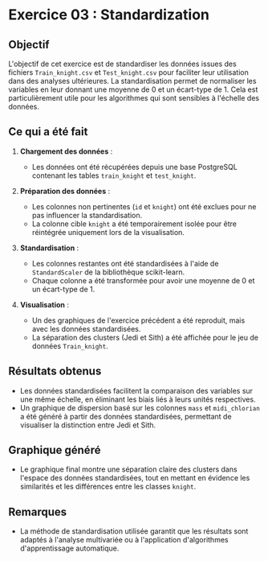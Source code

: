 # Exercice 03 : Standardization

## Objectif

L'objectif de cet exercice est de standardiser les données issues des fichiers `Train_knight.csv` et `Test_knight.csv` pour faciliter leur utilisation dans des analyses ultérieures. La standardisation permet de normaliser les variables en leur donnant une moyenne de 0 et un écart-type de 1. Cela est particulièrement utile pour les algorithmes qui sont sensibles à l'échelle des données.

## Ce qui a été fait

1. **Chargement des données** :
   - Les données ont été récupérées depuis une base PostgreSQL contenant les tables `train_knight` et `test_knight`.

2. **Préparation des données** :
   - Les colonnes non pertinentes (`id` et `knight`) ont été exclues pour ne pas influencer la standardisation.
   - La colonne cible `knight` a été temporairement isolée pour être réintégrée uniquement lors de la visualisation.

3. **Standardisation** :
   - Les colonnes restantes ont été standardisées à l'aide de `StandardScaler` de la bibliothèque scikit-learn.
   - Chaque colonne a été transformée pour avoir une moyenne de 0 et un écart-type de 1.

4. **Visualisation** :
   - Un des graphiques de l'exercice précédent a été reproduit, mais avec les données standardisées.
   - La séparation des clusters (Jedi et Sith) a été affichée pour le jeu de données `Train_knight`.

## Résultats obtenus

- Les données standardisées facilitent la comparaison des variables sur une même échelle, en éliminant les biais liés à leurs unités respectives.
- Un graphique de dispersion basé sur les colonnes `mass` et `midi_chlorian` a été généré à partir des données standardisées, permettant de visualiser la distinction entre Jedi et Sith.

## Graphique généré

- Le graphique final montre une séparation claire des clusters dans l'espace des données standardisées, tout en mettant en évidence les similarités et les différences entre les classes `knight`.

## Remarques

- La méthode de standardisation utilisée garantit que les résultats sont adaptés à l'analyse multivariée ou à l'application d'algorithmes d'apprentissage automatique.
